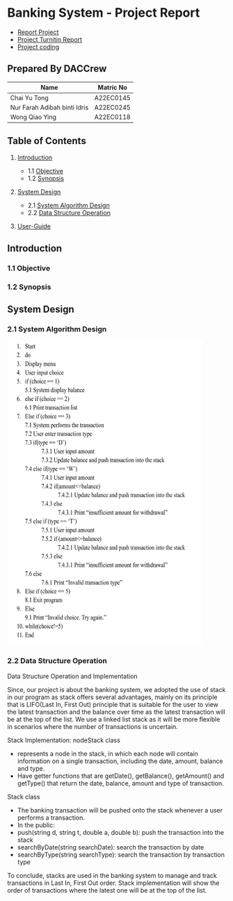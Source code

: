# Banking System - Project Report

- <a href="" >Report Project</a>
- <a href="" >Project Turnitin Report </a>
- <a href="https://github.com/jjn7702/SECJ2013-DSA/tree/main/Submission/sec02/DACCrew/Project/Files/source-code" >Project coding </a>
## Prepared By DACCrew
| Name         | Matric No    |
|--------------|--------------|
| Chai Yu Tong  | A22EC0145  |
| Nur Farah Adibah binti Idris     | A22EC0245 |
| Wong Qiao Ying     | A22EC0118 |

## Table of Contents
1. [Introduction](#introduction)
   - 1.1 [Objective](#11-Objective)
   - 1.2 [Synopsis](#12-Synopsis)

2. [System Design](#System-Design)
   - 2.1 [System Algorithm Design](#21-System-Algorithm-Design)
   - 2.2 [Data Structure Operation](#22-Data-Structure-Operation)
3. [User-Guide](#User-Guide)
   
## Introduction
### 1.1 Objective


### 1.2 Synopsis


## System Design
### 2.1 System Algorithm Design
<img src="https://github.com/jjn7702/SECJ2013-DSA/blob/main/Submission/sec02/DACCrew/Images/Pseudocodeproject.png" width="450" height="700">

### 2.2 Data Structure Operation
Data Structure Operation and Implementation

Since, our project is about the banking system, we adopted the use of stack in our program as stack offers several advantages, mainly on its principle that is LIFO(Last In, First Out) principle that is suitable for the user to view the latest transaction and the balance over time as the latest transaction will be at the top of the list. We use a linked list stack as it will be more flexible in scenarios where the number of transactions is uncertain.

Stack Implementation:
nodeStack class
- represents a node in the stack, in which each node will contain information on a single transaction, including the date, amount, balance and type.
- Have getter functions that are getDate(), getBalance(), getAmount() and getType() that return the date, balance, amount and type of transaction.

Stack class
- The banking transaction will be pushed onto the stack whenever a user performs a transaction.  
- In the public:
- push(string d, string t, double a, double b): push the transaction into the stack
- searchByDate(string searchDate): search the transaction by date
- searchByType(string searchType): search the transaction by transaction type


To conclude, stacks are used in the banking system to manage and track transactions in Last In, First Out order. Stack implementation will show the order of transactions where the latest one will be at the top of the list. 


